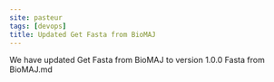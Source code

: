 ```yaml
---
site: pasteur
tags: [devops]
title: Updated Get Fasta from BioMAJ
---
```


We have updated Get Fasta from BioMAJ to  version 1.0.0 Fasta from BioMAJ.md
